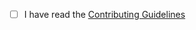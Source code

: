 <!--- Please read the Contributon Guidelines before submitting your Pull Request -->
<!--- https://github.com/HearthSim/Hearthstone-Deck-Tracker/blob/master/CONTRIBUTING.md#contributing -->

- [ ] I have read the [Contributing Guidelines](https://github.com/HearthSim/Hearthstone-Deck-Tracker/blob/master/CONTRIBUTING.md#contributing)
